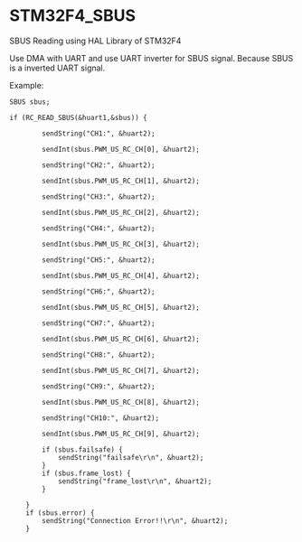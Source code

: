 # STM32F4_SBUS
SBUS Reading using HAL Library of STM32F4

Use DMA with UART and use UART inverter for SBUS signal. Because SBUS is a inverted UART signal.

Example:

	SBUS sbus;

	if (RC_READ_SBUS(&huart1,&sbus)) {

			sendString("CH1:", &huart2);
			
			sendInt(sbus.PWM_US_RC_CH[0], &huart2);
			
			sendString("CH2:", &huart2);
			
			sendInt(sbus.PWM_US_RC_CH[1], &huart2);
			
			sendString("CH3:", &huart2);
			
			sendInt(sbus.PWM_US_RC_CH[2], &huart2);
			
			sendString("CH4:", &huart2);
			
			sendInt(sbus.PWM_US_RC_CH[3], &huart2);
			
			sendString("CH5:", &huart2);
			
			sendInt(sbus.PWM_US_RC_CH[4], &huart2);
			
			sendString("CH6:", &huart2);
			
			sendInt(sbus.PWM_US_RC_CH[5], &huart2);
			
			sendString("CH7:", &huart2);
			
			sendInt(sbus.PWM_US_RC_CH[6], &huart2);
			
			sendString("CH8:", &huart2);
			
			sendInt(sbus.PWM_US_RC_CH[7], &huart2);
			
			sendString("CH9:", &huart2);
			
			sendInt(sbus.PWM_US_RC_CH[8], &huart2);
			
			sendString("CH10:", &huart2);
			
			sendInt(sbus.PWM_US_RC_CH[9], &huart2);

			if (sbus.failsafe) {
				sendString("failsafe\r\n", &huart2);
			}
			if (sbus.frame_lost) {
				sendString("frame_lost\r\n", &huart2);
			}

		}
		if (sbus.error) {
			sendString("Connection Error!!\r\n", &huart2);
		}

